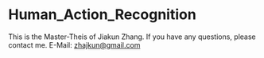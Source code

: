 # Human_Action_Recognition
This is the Master-Theis of Jiakun Zhang. If you have any questions, please contact me.
E-Mail: zhajkun@gmail.com
